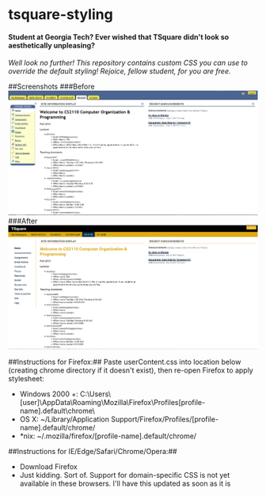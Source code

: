 # tsquare-styling #

#### Student at Georgia Tech? Ever wished that TSquare didn't look so aesthetically unpleasing? ####

_Well look no further! This repository contains custom CSS you can use to override the default styling! Rejoice, fellow student, for you are free._

##Screenshots
###Before
![](https://github.com/kurtcarpenter/tsquare-styling/blob/master/screenshots/before.PNG)
###After
![](https://github.com/kurtcarpenter/tsquare-styling/blob/master/screenshots/after.PNG)



##Instructions for Firefox:##
Paste userContent.css into location below (creating chrome directory if it doesn't exist), then re-open Firefox to apply stylesheet: 
* Windows 2000 +: C:\Users\\[user]\AppData\Roaming\Mozilla\Firefox\Profiles\[profile-name].default\chrome\
* OS X: ~/Library/Application Support/Firefox/Profiles/[profile-name].default/chrome/
* *nix: ~/.mozilla/firefox/[profile-name].default/chrome/

##Instructions for IE/Edge/Safari/Chrome/Opera:##
* Download Firefox
* Just kidding. Sort of. Support for domain-specific CSS is not yet available in these browsers. I'll have this updated as soon as it is
